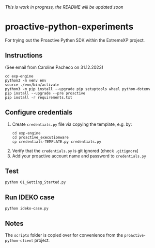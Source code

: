 _This is work in progress, the README will be updated soon_

# proactive-python-experiments
For trying out the Proactive Pythen SDK within the ExtremeXP project.

## Instructions
(See email from Caroline Pacheco on 31.12.2023)
```
cd exp-engine
python3 -m venv env
source ./env/bin/activate
python3 -m pip install --upgrade pip setuptools wheel python-dotenv
pip install --upgrade --pre proactive
pip install -r requirements.txt
```

## Configure credentials
1. Create `credentials.py` file via copying the template, e.g. by:
    ```
    cd exp-engine
    cd proactive_executionware 
    cp credentials-TEMPLATE.py credentials.py
    ``` 
2. Verify that the `credentials.py` is git ignored (check `.gitignore`)
1. Add your proactive account name and password to `credentials.py`

## Test
```
python 01_Getting_Started.py
```

## Run IDEKO case
```
python ideko-case.py
```

## Notes
The `scripts` folder is copied over for convenience from the `proactive-python-client` project. 
